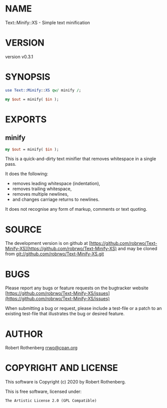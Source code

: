 # NAME

Text::Minify::XS - Simple text minification

# VERSION

version v0.3.1

# SYNOPSIS

```perl
use Text::Minify::XS qw/ minify /;

my $out = minify( $in );
```

# EXPORTS

## minify

```perl
my $out = minify( $in );
```

This is a quick-and-dirty text minifier that removes whitespace in a
single pass.

It does the following:

- removes leading whitespace (indentation),
- removes trailing whitespace,
- removes multiple newlines,
- and changes carriage returns to newlines.

It does not recognise any form of markup, comments or text quoting.

# SOURCE

The development version is on github at [https://github.com/robrwo/Text-Minify-XS](https://github.com/robrwo/Text-Minify-XS)
and may be cloned from [git://github.com/robrwo/Text-Minify-XS.git](git://github.com/robrwo/Text-Minify-XS.git)

# BUGS

Please report any bugs or feature requests on the bugtracker website
[https://github.com/robrwo/Text-Minify-XS/issues](https://github.com/robrwo/Text-Minify-XS/issues)

When submitting a bug or request, please include a test-file or a
patch to an existing test-file that illustrates the bug or desired
feature.

# AUTHOR

Robert Rothenberg <rrwo@cpan.org>

# COPYRIGHT AND LICENSE

This software is Copyright (c) 2020 by Robert Rothenberg.

This is free software, licensed under:

```
The Artistic License 2.0 (GPL Compatible)
```
